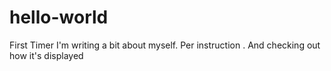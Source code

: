 # hello-world
First Timer
I'm writing a bit about myself.  Per
instruction
.
And checking out how it's displayed

